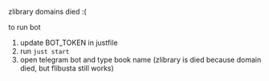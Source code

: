 zlibrary domains died :(

to run bot

1. update BOT_TOKEN in justfile
2. run `just start`
3. open telegram bot and type book name (zlibrary is died because domain died, but flibusta still works)
